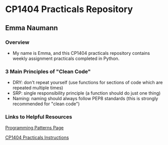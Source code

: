 # CP1404 Practicals Repository

## Emma Naumann

### Overview

* My name is Emma, and this CP1404 practicals repository contains weekly assignment practicals completed in Python.

### 3 Main Principles of "Clean Code"

- DRY: don't repeat yourself (use functions for sections of code which are repeated multiple times)
- SRP: single responsibility principle (a function should do just one thing)
- Naming: naming should always follow PEP8 standards (this is strongly recommended for "clean code")

### Links to Helpful Resources

[Programming Patterns Page](https://github.com/CP1404/Starter/wiki/Programming-Patterns)

[CP1404 Practicals Instructions](https://github.com/CP1404/Practicals)
